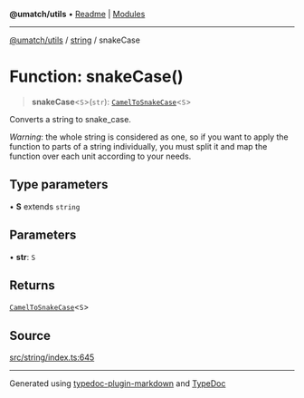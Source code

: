 **@umatch/utils** • [Readme](../../index.md) \| [Modules](../../modules.md)

***

[@umatch/utils](../../modules.md) / [string](../index.md) / snakeCase

# Function: snakeCase()

> **snakeCase**\<`S`\>(`str`): [`CamelToSnakeCase`](../type-aliases/CamelToSnakeCase.md)\<`S`\>

Converts a string to snake_case.

*Warning*: the whole string is considered as one, so if you want to
apply the function to parts of a string individually, you must
split it and map the function over each unit according to your needs.

## Type parameters

• **S** extends `string`

## Parameters

• **str**: `S`

## Returns

[`CamelToSnakeCase`](../type-aliases/CamelToSnakeCase.md)\<`S`\>

## Source

[src/string/index.ts:645](https://github.com/umatch-oficial/utils/blob/c6d91fc/src/string/index.ts#L645)

***

Generated using [typedoc-plugin-markdown](https://www.npmjs.com/package/typedoc-plugin-markdown) and [TypeDoc](https://typedoc.org/)
